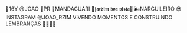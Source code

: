 
🤟16Y
😏JOAO
🤠PR
🤪MANDAGUARI
🥷𝖏𝖆𝖗𝖉𝖎𝖒 𝖇𝖔𝖆 𝖛𝖎𝖘𝖙𝖆👑
🌬️NARGUILEIRO
😎INSTAGRAM @JOAO_RZIM
VIVENDO MOMENTOS E CONSTRUINDO LEMBRANÇAS
💯💯💯💯
